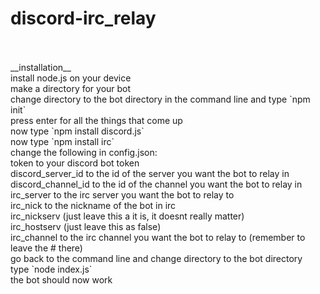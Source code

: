 # discord-irc_relay
<br>
<br>
__installation__<br>
install node.js on your device<br>
make a directory for your bot<br>
change directory to the bot directory in the command line and type `npm init`<br>
press enter for all the things that come up<br>
now type `npm install discord.js`<br>
now type `npm install irc`<br>
change the following in config.json:<br>
token to your discord bot token<br>
discord_server_id to the id of the server you want the bot to relay in<br>
discord_channel_id to the id of the channel you want the bot to relay in<br>
irc_server to the irc server you want the bot to relay to<br>
irc_nick to the nickname of the bot in irc<br>
irc_nickserv (just leave this a it is, it doesnt really matter)<br>
irc_hostserv (just leave this as false)<br>
irc_channel to the irc channel you want the bot to relay to (remember to leave the # there)<br>
go back to the command line and change directory to the bot directory<br>
type `node index.js`<br>
the bot should now work<br>
